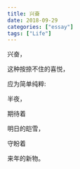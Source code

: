 ```yaml
---
title: 兴奋
date: 2018-09-29
categories: ["essay"]
tags: ["Life"]
---
```


兴奋，

这种按捺不住的喜悦，

应为简单纯粹:

半夜，

期待着

明日的皑雪，

守盼着

来年的新物。